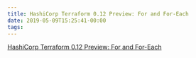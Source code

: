 ```yaml
---
title: HashiCorp Terraform 0.12 Preview: For and For-Each
date: 2019-05-09T15:25:41-00:00
tags:
---
```


[HashiCorp Terraform 0.12 Preview: For and For-Each](https://www.hashicorp.com/blog/hashicorp-terraform-0-12-preview-for-and-for-each)
